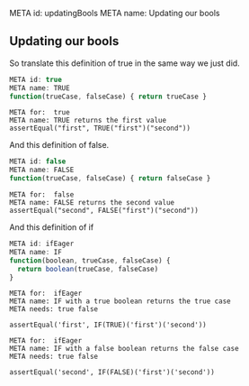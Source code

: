 META id: updatingBools
META name: Updating our bools

Updating our bools
------------------

So translate this definition of true in the same way we just did.

```js
META id: true
META name: TRUE
function(trueCase, falseCase) { return trueCase }
```

```test
META for:  true
META name: TRUE returns the first value
assertEqual("first", TRUE("first")("second"))
```



And this definition of false.

```js
META id: false
META name: FALSE
function(trueCase, falseCase) { return falseCase }
```

```test
META for:  false
META name: FALSE returns the second value
assertEqual("second", FALSE("first")("second"))
```



And this definition of if

```js
META id: ifEager
META name: IF
function(boolean, trueCase, falseCase) {
  return boolean(trueCase, falseCase)
}
```

```test
META for:  ifEager
META name: IF with a true boolean returns the true case
META needs: true false

assertEqual('first', IF(TRUE)('first')('second'))
```

```test
META for:  ifEager
META name: IF with a false boolean returns the false case
META needs: true false

assertEqual('second', IF(FALSE)('first')('second'))
```
